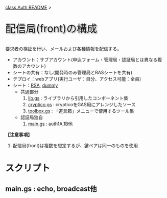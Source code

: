 [class Auth README](Auth.readme.md) >

<p style="font-size:2rem;text-shadow:2px 2px 4px #888;">配信局(front)の構成</p>

要求者の検証を行い、メールおよび各種情報を配信する。

- アカウント：サブアカウント(申込フォーム・管理局・認証局とは異なる複数のアカウント)
- シートの共有：なし(開発時のみ管理局とRASシートを共有)
- デプロイ：webアプリ(実行ユーザ：自分、アクセス可能：全員)
- シート：[RSA](Auth.gateway.md#sheet.rsa), [dummy](Auth.gateway.md#sheet.dummy)
  - 共通部分
    1. [lib.gs](Auth.master.md#script.lib) : ライブラリから引用したコンポーネント集
    1. [cryptico.gs](Auth.master.md#script.cryptico) : crypticoをGAS用にアレンジしたソース
    1. [toolbox.gs](Auth.master.md#script.toolbox) : 「道具箱」メニューで使用するツール集
  - 認証局独自
    1. [main.gs](#script.main) : auth1A,1B他

**【注意事項】**

1. 配信局(front)は複数を想定するが、鍵ペアは同一のものを使用

# スクリプト

## main.gs : echo, broadcast他<a name="script.main"></a>


